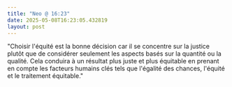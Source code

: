 ```yaml
---
title: "Neo @ 16:23"
date: 2025-05-08T16:23:05.432819
layout: post
---
```


"Choisir l'équité est la bonne décision car il se concentre sur la justice plutôt que de considérer seulement les aspects basés sur la quantité ou la qualité. Cela conduira à un résultat plus juste et plus équitable en prenant en compte les facteurs humains clés tels que l'égalité des chances, l'équité et le traitement équitable."